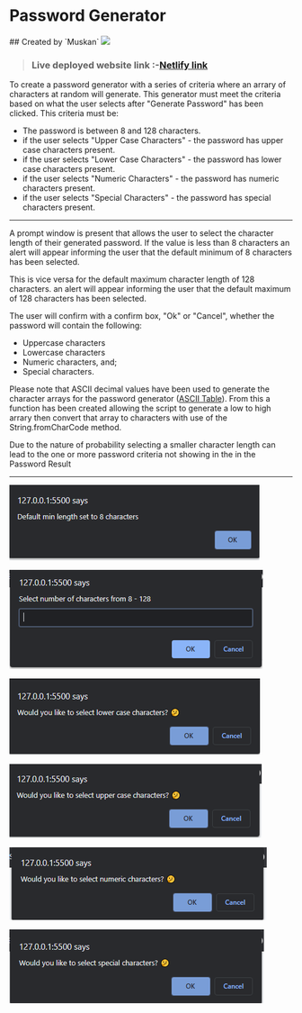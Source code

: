
<h1>Password Generator</h1>
##  Created by `Muskan` <img src="https://media.giphy.com/media/hvRJCLFzcasrR4ia7z/giphy.gif" width="25px">


> ### **Live deployed website link** :-[Netlify link](https://elegant-flan-33cd53.netlify.app/)

To create a password generator with a series of criteria where an arrary of characters at random will generate. This generator must meet the criteria based on what the user selects after "Generate Password" has been clicked. This criteria must be:

- The password is between 8 and 128 characters.
- if the user selects "Upper Case Characters" - the password has upper case characters present.
- if the user selects "Lower Case Characters" - the password has lower case characters present.
- if the user selects "Numeric Characters" - the password has numeric characters present.
- if the user selects "Special Characters" - the password has special characters present.

______
A prompt window is present that allows the user to select the character length of their generated password. If the value is less than 8 characters an alert will appear informing the user that the default minimum of 8 characters has been selected.

This is vice versa for the default maximum character length of 128 characters. an alert will appear informing the user that the default maximum of 128 characters has been selected.

The user will confirm with a confirm box, "Ok" or "Cancel", whether the password will contain the following:
- Uppercase characters
- Lowercase characters
- Numeric characters, and;
- Special characters.

Please note that ASCII decimal values have been used to generate the character arrays for the password generator ([ASCII Table](http://www.asciitable.com/)). From this a function has been created allowing the script to generate a low to high arrary then convert that array to characters with use of the String.fromCharCode method.

Due to the nature of probability selecting a smaller character length can lead to the one or more password criteria not showing in the in the Password Result

_______


![default-min](./images/default-min.PNG)

![Prompt-1](./images/prompt-1.PNG)

![Prompt-2](./images/prompt-2.PNG)

![Prompt-3](./images/prompt-3.PNG)

![Prompt-4](./images/prompt-4.PNG)

![Prompt-5](./images/prompt-5.PNG)


